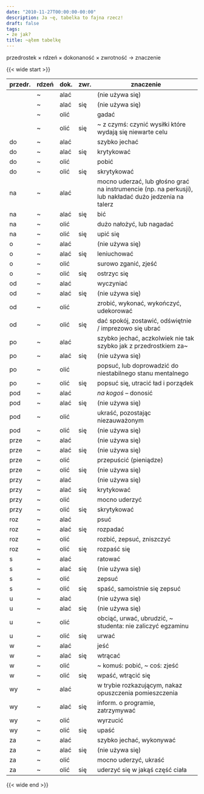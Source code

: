```yaml
---
date: "2010-11-27T00:00:00-00:00"
description: Ja ~ę, tabelka to fajna rzecz!
draft: false
tags:
- że jak?
title: ~ąłem tabelkę
---
```


przedrostek × rdzeń × dokonaność × zwrotność → znaczenie

<!--more-->

{{< wide start >}}

| przedr. | rdzeń | dok. |zwr. | znaczenie |
| ------- | ----- | ---- | --- | --------- |
|         | ~     | alać |     | <span class="text-muted">(nie używa się)</span> |
|         | ~     | alać | się |  <span class="text-muted">(nie używa się)</span> |
|         | ~     | olić |     | gadać  | głupoty |
|         | ~     | olić | się |  ~ z czymś: czynić wysiłki które wydają się niewarte celu |
| do      | ~     | alać |     | szybko jechać  | |
| do      | ~     | alać | się |  krytykować  | bez wyraźnej potrzeby |
| do      | ~     | olić |     | pobić |
| do      | ~     | olić | się | skrytykować  | bez wyraźnej potrzeby |
| na      | ~     | alać |     | mocno uderzać, lub głośno grać na instrumencie (np. na perkusji), lub nakładać dużo jedzenia na talerz |
| na      | ~ |  alać | się | bić |  się (z kimś) |
| na      | ~ |  olić |     | dużo nałożyć, lub nagadać  | |
| na      | ~ |  olić | się | upić się |
| o       | ~ |  alać |     | <span class="text-muted">(nie używa się)</span> |
| o       | ~ |  alać | się | leniuchować  | |
| o       | ~ |  olić |     | surowo zganić, zjeść |
| o       | ~ |  olić | się | ostrzyc się |
| od      | ~ |  alać |     | wyczyniać  | |
| od      | ~ |  alać | się | <span class="text-muted">(nie używa się)</span> |
| od      | ~ |  olić |     | zrobić, wykonać, wykończyć, udekorować  | |
| od      | ~ |  olić | się | dać spokój, zostawić, odświętnie / imprezowo się ubrać |
| po      | ~ |  alać |     | szybko jechać, aczkolwiek nie tak szybko jak z przedrostkiem za~ |
| po      | ~ |  alać | się | <span class="text-muted">(nie używa się)</span> |
| po      | ~ |  olić |     | popsuć, lub doprowadzić do niestabilnego stanu mentalnego |
| po      | ~ |  olić | się | popsuć się, utracić ład i porządek |
| pod     | ~ |  alać |     | _na kogoś_ – donosić |
| pod     | ~ |  alać | się | <span class="text-muted">(nie używa się)</span> |
| pod     | ~ |  olić |     | ukraść, pozostając niezauważonym |
| pod     | ~ |  olić | się | <span class="text-muted">(nie używa się)</span> |
| prze    | ~ |  alać |     | <span class="text-muted">(nie używa się)</span> |
| prze    | ~ |  alać | się | <span class="text-muted">(nie używa się)</span> |
| prze    | ~ |  olić |     | przepuścić (pieniądze) |
| prze    | ~ |  olić | się | <span class="text-muted">(nie używa się)</span> |
| przy    | ~ |  alać |     | <span class="text-muted">(nie używa się)</span> |
| przy    | ~ |  alać | się | krytykować  | bez wyraźnej potrzeby |
| przy    | ~ |  olić |     | mocno uderzyć |
| przy    | ~ |  olić | się | skrytykować  | bez wyraźnej potrzeby |
| roz     | ~ |  alać |     | psuć |
| roz     | ~ |  alać | się | rozpadać  | się (np. z powodu niskiej jakości wykonania) |
| roz     | ~ |  olić |     | rozbić, zepsuć, zniszczyć |
| roz     | ~ |  olić | się | rozpaść się |
| s       | ~ |  alać |     | ratować  | się |  ucieczką |
| s       | ~ |  alać | się | <span class="text-muted">(nie używa się)</span> |
| s       | ~ |  olić |     | zepsuć |
| s       | ~ |  olić | się | spaść, samoistnie się zepsuć |
| u       | ~ |  alać |     | <span class="text-muted">(nie używa się)</span> |
| u       | ~ |  alać | się | <span class="text-muted">(nie używa się)</span> |
| u       | ~ |  olić |     | obciąć, urwać, ubrudzić, ~ studenta: nie zaliczyć egzaminu |
| u       | ~ |  olić | się | urwać  | się, upić się |
| w       | ~ |  alać |     | jeść |
| w       | ~ |  alać | się | wtrącać  | się |
| w       | ~ |  olić |     | ~ komuś: pobić, ~ coś: zjeść |
| w       | ~ |  olić | się | wpaść, wtrącić się |
| wy      | ~ |  alać |     | w trybie rozkazującym, nakaz opuszczenia pomieszczenia |
| wy      | ~ |  alać | się | inform. o programie, zatrzymywać  | się z błędem |
| wy      | ~ |  olić |     | wyrzucić |
| wy      | ~ |  olić | się | upaść |
| za      | ~ |  alać |     | szybko jechać, wykonywać  | czynność z niesłychaną wprawą (np. „ale on ~ala na tym basie”) |
| za      | ~ |  alać | się | <span class="text-muted">(nie używa się)</span> |
| za      | ~ |  olić |     | mocno uderzyć, ukraść |
| za      | ~ |  olić | się | uderzyć się w jakąś część ciała |

{{< wide end >}}

